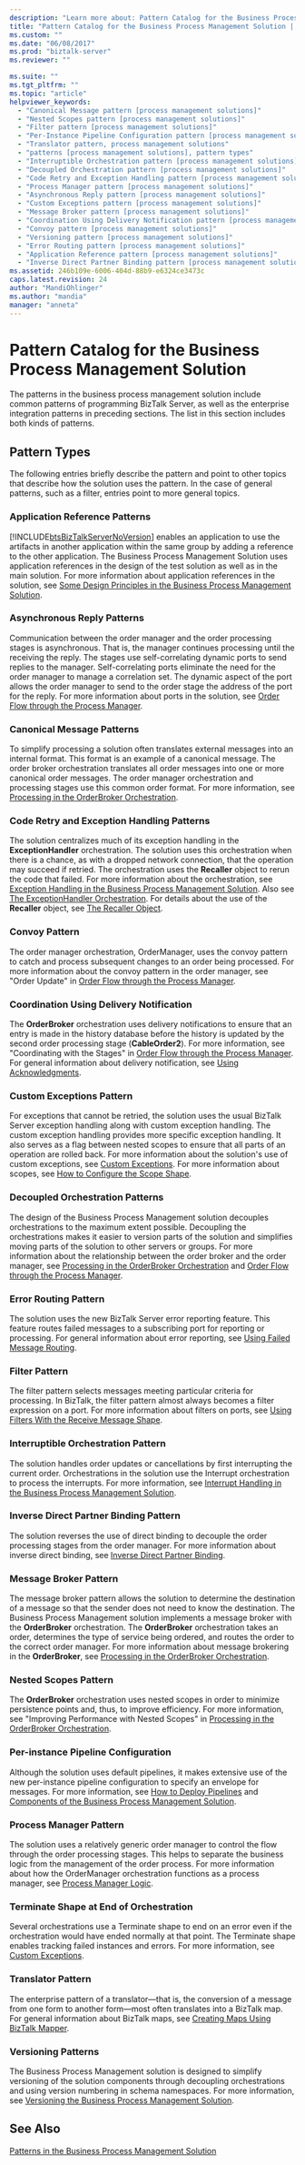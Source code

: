 ```yaml
---
description: "Learn more about: Pattern Catalog for the Business Process Management Solution"
title: "Pattern Catalog for the Business Process Management Solution | Microsoft Docs"
ms.custom: ""
ms.date: "06/08/2017"
ms.prod: "biztalk-server"
ms.reviewer: ""

ms.suite: ""
ms.tgt_pltfrm: ""
ms.topic: "article"
helpviewer_keywords: 
  - "Canonical Message pattern [process management solutions]"
  - "Nested Scopes pattern [process management solutions]"
  - "Filter pattern [process management solutions]"
  - "Per-Instance Pipeline Configuration pattern [process management solutions]"
  - "Translator pattern, process management solutions"
  - "patterns [process management solutions], pattern types"
  - "Interruptible Orchestration pattern [process management solutions]"
  - "Decoupled Orchestration pattern [process management solutions]"
  - "Code Retry and Exception Handling pattern [process management solutions]"
  - "Process Manager pattern [process management solutions]"
  - "Asynchronous Reply pattern [process management solutions]"
  - "Custom Exceptions pattern [process management solutions]"
  - "Message Broker pattern [process management solutions]"
  - "Coordination Using Delivery Notification pattern [process management solutions]"
  - "Convoy pattern [process management solutions]"
  - "Versioning pattern [process management solutions]"
  - "Error Routing pattern [process management solutions]"
  - "Application Reference pattern [process management solutions]"
  - "Inverse Direct Partner Binding pattern [process management solutions]"
ms.assetid: 246b109e-6006-404d-88b9-e6324ce3473c
caps.latest.revision: 24
author: "MandiOhlinger"
ms.author: "mandia"
manager: "anneta"
---
```

# Pattern Catalog for the Business Process Management Solution
The patterns in the business process management solution include common patterns of programming BizTalk Server, as well as the enterprise integration patterns in preceding sections. The list in this section includes both kinds of patterns.  
  
## Pattern Types  
 The following entries briefly describe the pattern and point to other topics that describe how the solution uses the pattern. In the case of general patterns, such as a filter, entries point to more general topics.  
  
### Application Reference Patterns  
 [!INCLUDE[btsBizTalkServerNoVersion](../includes/btsbiztalkservernoversion-md.md)] enables an application to use the artifacts in another application within the same group by adding a reference to the other application. The Business Process Management Solution uses application references in the design of the test solution as well as in the main solution. For more information about application references in the solution, see [Some Design Principles in the Business Process Management Solution](../core/some-design-principles-in-the-business-process-management-solution.md).  
  
### Asynchronous Reply Patterns  
 Communication between the order manager and the order processing stages is asynchronous. That is, the manager continues processing until the receiving the reply. The stages use self-correlating dynamic ports to send replies to the manager. Self-correlating ports eliminate the need for the order manager to manage a correlation set. The dynamic aspect of the port allows the order manager to send to the order stage the address of the port for the reply. For more information about ports in the solution, see [Order Flow through the Process Manager](../core/order-flow-through-the-process-manager.md).  
  
### Canonical Message Patterns  
 To simplify processing a solution often translates external messages into an internal format. This format is an example of a canonical message. The order broker orchestration translates all order messages into one or more canonical order messages. The order manager orchestration and processing stages use this common order format. For more information, see [Processing in the OrderBroker Orchestration](../core/processing-in-the-orderbroker-orchestration.md).  
  
### Code Retry and Exception Handling Patterns  
 The solution centralizes much of its exception handling in the **ExceptionHandler** orchestration. The solution uses this orchestration when there is a chance, as with a dropped network connection, that the operation may succeed if retried. The orchestration uses the **Recaller** object to rerun the code that failed. For more information about the orchestration, see [Exception Handling in the Business Process Management Solution](../core/exception-handling-in-the-business-process-management-solution.md). Also see [The ExceptionHandler Orchestration](../core/the-exceptionhandler-orchestration.md). For details about the use of the **Recaller** object, see [The Recaller Object](../core/the-recaller-object.md).  
  
### Convoy Pattern  
 The order manager orchestration, OrderManager, uses the convoy pattern to catch and process subsequent changes to an order being processed. For more information about the convoy pattern in the order manager, see "Order Update" in [Order Flow through the Process Manager](../core/order-flow-through-the-process-manager.md).  
  
### Coordination Using Delivery Notification  
 The **OrderBroker** orchestration uses delivery notifications to ensure that an entry is made in the history database before the history is updated by the second order processing stage (**CableOrder2**). For more information, see "Coordinating with the Stages" in [Order Flow through the Process Manager](../core/order-flow-through-the-process-manager.md). For general information about delivery notification, see [Using Acknowledgments](../core/using-acknowledgments.md).  
  
### Custom Exceptions Pattern  
 For exceptions that cannot be retried, the solution uses the usual BizTalk Server exception handling along with custom exception handling. The custom exception handling provides more specific exception handling. It also serves as a flag between nested scopes to ensure that all parts of an operation are rolled back. For more information about the solution's use of custom exceptions, see [Custom Exceptions](../core/custom-exceptions.md). For more information about scopes, see [How to Configure the Scope Shape](../core/how-to-configure-the-scope-shape.md).  
  
### Decoupled Orchestration Patterns  
 The design of the Business Process Management solution decouples orchestrations to the maximum extent possible. Decoupling the orchestrations makes it easier to version parts of the solution and simplifies moving parts of the solution to other servers or groups. For more information about the relationship between the order broker and the order manager, see [Processing in the OrderBroker Orchestration](../core/processing-in-the-orderbroker-orchestration.md) and [Order Flow through the Process Manager](../core/order-flow-through-the-process-manager.md).  
  
### Error Routing Pattern  
 The solution uses the new BizTalk Server error reporting feature. This feature routes failed messages to a subscribing port for reporting or processing. For general information about error reporting, see [Using Failed Message Routing](../core/using-failed-message-routing.md).  
  
### Filter Pattern  
 The filter pattern selects messages meeting particular criteria for processing. In BizTalk, the filter pattern almost always becomes a filter expression on a port. For more information about filters on ports, see [Using Filters With the Receive Message Shape](../core/using-filters-with-the-receive-message-shape.md).  
  
### Interruptible Orchestration Pattern  
 The solution handles order updates or cancellations by first interrupting the current order. Orchestrations in the solution use the Interrupt orchestration to process the interrupts. For more information, see [Interrupt Handling in the Business Process Management Solution](../core/interrupt-handling-in-the-business-process-management-solution.md).  
  
### Inverse Direct Partner Binding Pattern  
 The solution reverses the use of direct binding to decouple the order processing stages from the order manager. For more information about inverse direct binding, see [Inverse Direct Partner Binding](../core/inverse-direct-partner-binding.md).  
  
### Message Broker Pattern  
 The message broker pattern allows the solution to determine the destination of a message so that the sender does not need to know the destination. The Business Process Management solution implements a message broker with the **OrderBroker** orchestration. The **OrderBroker** orchestration takes an order, determines the type of service being ordered, and routes the order to the correct order manager. For more information about message brokering in the **OrderBroker**, see [Processing in the OrderBroker Orchestration](../core/processing-in-the-orderbroker-orchestration.md).  
  
### Nested Scopes Pattern  
 The **OrderBroker** orchestration uses nested scopes in order to minimize persistence points and, thus, to improve efficiency. For more information, see "Improving Performance with Nested Scopes" in [Processing in the OrderBroker Orchestration](../core/processing-in-the-orderbroker-orchestration.md).  
  
### Per-instance Pipeline Configuration  
 Although the solution uses default pipelines, it makes extensive use of the new per-instance pipeline configuration to specify an envelope for messages. For more information, see [How to Deploy Pipelines](../core/how-to-deploy-pipelines.md) and [Components of the Business Process Management Solution](../core/components-of-the-business-process-management-solution.md).  
  
### Process Manager Pattern  
 The solution uses a relatively generic order manager to control the flow through the order processing stages. This helps to separate the business logic from the management of the order process. For more information about how the OrderManager orchestration functions as a process manager, see [Process Manager Logic](../core/process-manager-logic.md).  
  
### Terminate Shape at End of Orchestration  
 Several orchestrations use a Terminate shape to end on an error even if the orchestration would have ended normally at that point. The Terminate shape enables tracking failed instances and errors. For more information, see [Custom Exceptions](../core/custom-exceptions.md).  
  
### Translator Pattern  
 The enterprise pattern of a translator—that is, the conversion of a message from one form to another form—most often translates into a BizTalk map. For general information about BizTalk maps, see [Creating Maps Using BizTalk Mapper](../core/creating-maps-using-biztalk-mapper.md).  
  
### Versioning Patterns  
 The Business Process Management solution is designed to simplify versioning of the solution components through decoupling orchestrations and using version numbering in schema namespaces. For more information, see [Versioning the Business Process Management Solution](../core/versioning-the-business-process-management-solution.md).  
  
## See Also  
 [Patterns in the Business Process Management Solution](../core/patterns-in-the-business-process-management-solution.md)
